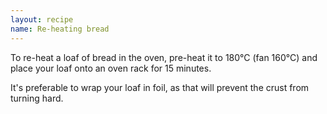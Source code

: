 ```yaml
---
layout: recipe
name: Re-heating bread
---
```


To re-heat a loaf of bread in the oven, pre-heat it to 180°C (fan 160°C) and place your loaf onto an oven rack for 15 minutes.

It's preferable to wrap your loaf in foil, as that will prevent the crust from turning hard.
